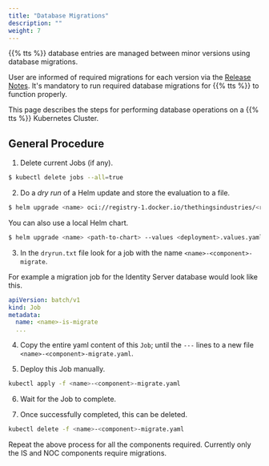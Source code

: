 ```yaml
---
title: "Database Migrations"
description: ""
weight: 7
---
```


{{% tts %}} database entries are managed between minor versions using database migrations.

User are informed of required migrations for each version via the [Release Notes](https://www.thethingsindustries.com/docs/whats-new/). It's mandatory to run required database migrations for {{% tts %}} to function properly.

This page describes the steps for performing database operations on a {{% tts %}} Kubernetes Cluster.

<!--more-->

## General Procedure

1. Delete current Jobs (if any).

```bash
$ kubectl delete jobs --all=true
```

2. Do a _dry run_ of a Helm update and store the evaluation to a file.

```bash
$ helm upgrade <name> oci://registry-1.docker.io/thethingsindustries/<repo> --version <version> --values <deployment>.values.yaml --dry-run --debug > dryrun.txt
```

You can also use a local Helm chart.

```bash
$ helm upgrade <name> <path-to-chart> --values <deployment>.values.yaml --dry-run --debug > dryrun.txt
```

3. In the `dryrun.txt` file look for a job with the name `<name>-<component>-migrate`.

For example a migration job for the Identity Server database would look like this.

```yaml
apiVersion: batch/v1
kind: Job
metadata:
  name: <name>-is-migrate
  ...
```

4. Copy the entire yaml content of this `Job`; until the `---` lines to a new file `<name>-<component>-migrate.yaml`.

5. Deploy this Job manually.

```bash
kubectl apply -f <name>-<component>-migrate.yaml
```

6. Wait for the Job to complete.

7. Once successfully completed, this can be deleted.

```bash
kubectl delete -f <name>-<component>-migrate.yaml
```

Repeat the above process for all the components required. Currently only the IS and NOC components require migrations.
